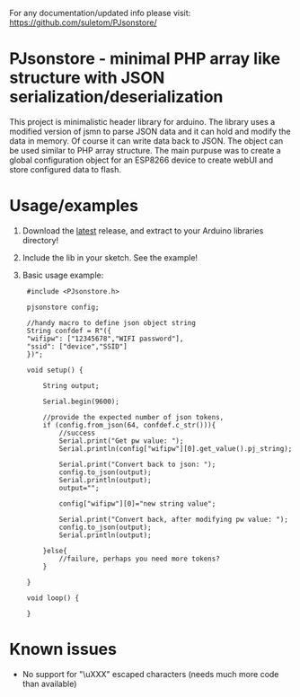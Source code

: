 For any documentation/updated info please visit: https://github.com/suletom/PJsonstore/

# PJsonstore - minimal PHP array like structure with JSON serialization/deserialization

This project is minimalistic header library for arduino. The library uses a modified version of jsmn to parse JSON data and it can hold and modify the data in memory. Of course it can write data back to JSON. The object can be used similar to PHP array structure. The main purpuse was to create a global configuration object for an ESP8266 device to create webUI and store configured data to flash.

# Usage/examples

1. Download the [latest](https://github.com/suletom/PJsonstore/releases/download/v1.0.1/PJsonstore.zip) release, and extract to your Arduino libraries directory!
2. Include the lib in your sketch. See the example!
3. Basic usage example:
  
		#include <PJsonstore.h>

		pjsonstore config;

		//handy macro to define json object string
		String confdef = R"({
		"wifipw": ["12345678","WIFI password"],
		"ssid": ["device","SSID"]
		})";
	  
		void setup() {

			String output;

			Serial.begin(9600);
	  
			//provide the expected number of json tokens,
			if (config.from_json(64, confdef.c_str())){
				//success
				Serial.print("Get pw value: ");
				Serial.println(config["wifipw"][0].get_value().pj_string);

				Serial.print("Convert back to json: ");
				config.to_json(output);
				Serial.println(output);
				output="";
		  
				config["wifipw"][0]="new string value";

				Serial.print("Convert back, after modifying pw value: ");
				config.to_json(output);
				Serial.println(output);  
		        
			}else{
				//failure, perhaps you need more tokens?
			}

		}
	  
		void loop() {
	
		} 	 
  
# Known issues
- No support for "\uXXX" escaped characters (needs much more code than available)

  
  
  
